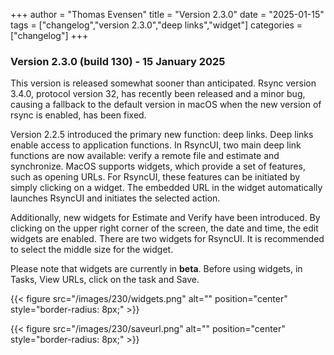 +++
author = "Thomas Evensen"
title = "Version 2.3.0"
date = "2025-01-15"
tags = ["changelog","version 2.3.0","deep links","widget"]
categories = ["changelog"]
+++

### Version 2.3.0 (build 130) - 15 January 2025

This version is released somewhat sooner than anticipated. Rsync version 3.4.0, protocol version 32, has recently been released and a minor bug, causing a fallback to the default version in macOS when the new version of rsync is enabled, has been fixed.

Version 2.2.5 introduced the primary new function: deep links. Deep links enable access to application functions. In RsyncUI, two main deep link functions are now available: verify a remote file and estimate and synchronize. MacOS supports widgets, which provide a set of features, such as opening URLs. For RsyncUI, these features can be initiated by simply clicking on a widget. The embedded URL in the widget automatically launches RsyncUI and initiates the selected action.

Additionally, new widgets for Estimate and Verify have been introduced. By clicking on the upper right corner of the screen, the date and time, the edit widgets are enabled. There are two widgets for RsyncUI. It is recommended to select the middle size for the widget.

Please note that widgets are currently in **beta**. Before using widgets, in Tasks, View URLs, click on the task and Save.

{{< figure src="/images/230/widgets.png" alt="" position="center" style="border-radius: 8px;" >}}

{{< figure src="/images/230/saveurl.png" alt="" position="center" style="border-radius: 8px;" >}}
